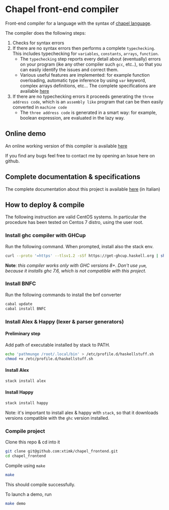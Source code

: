 # Chapel front-end compiler

Front-end compiler for a language with the syntax of  [chapel language](https://chapel-lang.org/).

The compiler does the following steps:

 1. Checks for syntax errors
 2. If there are no syntax errors then performs a complete `typechecking`. This includes typechecking for `variables`, `constants`, `arrays`, `function`.
	- The `typechecking` step reports every detail about (eventually) errors on your program (ike any other compiler such `gcc`, etc..), so that you can easily identify the issues and correct them.
	- Various useful features are implemented: for example function overloading, automatic type inference by using `var` keyword, complex arrays definitions, etc... The complete specifications are available [here](https://github.com/xtimk/chapel_frontend/blob/main/doc_it.pdf)
 3. If there are no typechecking errors it proceeds generating the `three address code`, which is an `assembly like` program that can be then easily converted in `machine code`
	 - The `three address code` is generated in a smart way: for example, boolean expression, are evaluated in the lazy way.

## Online demo
An online working version of this compiler is available [here](http://vps-6bd8fcdd.vps.ovh.net/chapel_parser/)

If you find any bugs feel free to contact me by opening an Issue here on github.

## Complete documentation & specifications
The complete documentation about this project is available [here](https://github.com/xtimk/chapel_frontend/blob/main/doc_it.pdf) (in Italian)

## How to deploy & compile
The following instruction are valid CentOS systems. In particular the procedure has been tested on Centos 7 distro, using the user root.

### Install ghc compiler with GHCup

Run the following command. When prompted, install also the stack env.
```bash
curl --proto '=https' --tlsv1.2 -sSf https://get-ghcup.haskell.org | sh
```
**Note**: *this compiler works only with GHC versions 8+. Don't use `yum`, because it installs ghc 7.6, which is not compatible with this project.*

### Install BNFC
Run the following commands to install the bnf converter
```bash
cabal update
cabal install BNFC
```

### Install Alex & Happy (lexer & parser generators)

#### Preliminary step
Add path of executable installed by stack to PATH.
```bash
echo 'pathmunge /root/.local/bin' > /etc/profile.d/haskellstuff.sh
chmod +x /etc/profile.d/haskellstuff.sh
```
#### Install Alex
```bash
stack install alex
```
#### Install Happy
```bash
stack install happy
```
Note: it's important to install alex & happy with `stack`, so that it downloads versions compatible with the `ghc` version installed.

### Compile project

Clone this repo & cd into it
```bash
git clone git@github.com:xtimk/chapel_frontend.git
cd chapel_frontend
```

Compile using `make`
```bash
make
```

This should compile successfully.

To launch a demo, run
```bash
make demo
```

